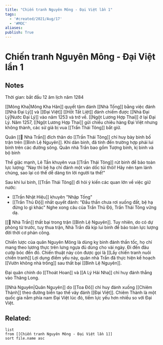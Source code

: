 ```yaml
---
title: "Chiến tranh Nguyên Mông - Đại Việt lần 1"
tags:
  - '#created/2021/Aug/17'
  - '#MOC'
aliases: 
publish: True
---
```

# Chiến tranh Nguyên Mông - Đại Việt lần 1

## Notes
Thời gian: bắt đầu 12 âm lịch năm 1284

[[Mông Kha|Mông Kha Hãn]] quyết tâm đánh [[Nhà Tống]] bằng việc đánh [[Nhà Đại Lý]] và [[Đại Việt]]
[[Hốt Tất Liệt]] đánh chiếm được [[Nhà Đại Lý|Nước Đại Lý]] vào năm 1253 và trở về. [[Ngột Lương Hợp Thai]] ở lại Đại Lý.
Năm 1257, [[Ngột Lương Hợp Thai]] gửi chiếu chiêu hàng Đại Việt nhưng không thành, các sử giả bị vua [[Trần Thái Tông]] bắt giữ.

Quân [[🏡 Nhà Trần]] đích thân do [[Trần Thái Tông]] chỉ huy bày binh bố trận trên [[Bình Lệ Nguyên]]. Khi dàn binh, đã tính đến trường hợp phải lui binh trên các đường sông. Quân nhà Trần bao gồm Tượng binh, kị binh và bộ binh

Thế giặc mạnh, Lê Tần khuyên vua [[Trần Thái Tông]] rút binh để bảo toàn lực lượng: "Nay thì bệ hạ chỉ đánh một ván dốc túi thôi! Hãy nên tạm lánh chúng, sao lại có thể dễ dàng tin lời người ta thế!"

Sau khi lui binh, [[Trần Thái Tông]] đi hỏi ý kiến các quan lớn về việc giữ nước:
- [[Trần Nhật Hiệu]] khuyên "Nhập Tống"
- [[Trần Thủ Độ]] nhất quyết đánh: "Đầu thần chưa rơi xuống đất, bệ hạ đừng lo gì khác"
Nghe xong câu của Trần Thủ Độ, Trần Thái Tông vững dạ.

[[🏡 Nhà Trần]] thất bại trong trận [[Bình Lệ Nguyên]]. Tuy nhiên, do có dự phòng từ trước, tuy thua trận, Nhà Trần đã kịp lui binh để bảo toàn lực lượng đời thời cơ phản công.

Chiến lược của quân Nguyên Mông là dùng kỵ binh đánh thần tốc, họ chỉ mang theo lương thực trên lưng ngựa đủ dùng cho vài ngày. Đi đến đâu cướp bóc đến đó. Chiến thuật này còn được gọi là [[Lấy chiến tranh nuôi chiến tranh]]
Lợi dụng điểm yếu này, quân nhà Trần đã thực hiện kế hoạch [[Vườn không nhà trống]] sau thất bại [[Bình Lệ Nguyên]].

Đại quân chính do [[Thoát Hoan]] và [[A Lý Hải Nha]] chỉ huy đánh thẳng vào Thăng Long.




[[Nhà Nguyên|Quân Nguyên]] do [[Toa Đô]] chỉ huy đánh xuống [[Chiêm Thành]] theo đường biển tạo thế vây đánh [[Đại Việt]]. 
Chiêm Thành là một quốc gia nằm phía nam Đại Việt lúc đó, tiềm lực yếu hơn nhiều so với Đại Việt.

## Related:
```dataview
list
from [[Chiến tranh Nguyên Mông - Đại Việt lần 1]]
sort file.name asc
```
